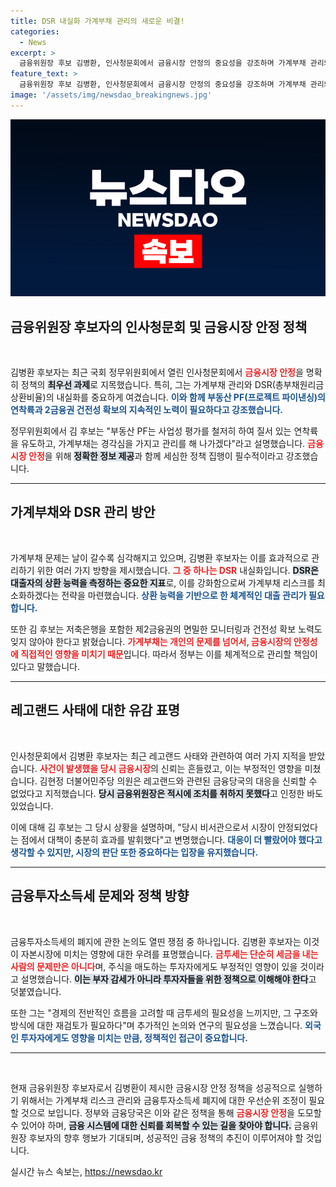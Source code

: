 ```yaml
---
title: DSR 내실화 가계부채 관리의 새로운 비결!
categories:
  - News
excerpt: >
  금융위원장 후보 김병환, 인사청문회에서 금융시장 안정의 중요성을 강조하며 가계부채 관리와 부동산 PF 연착륙 방안을 제시했다. 레고랜드 사태에 대한 책임론이 제기되며 긴장감이 고조된 회의는 그의 향후 정책 방향에 궁금증을 자아낸다.
feature_text: >
  금융위원장 후보 김병환, 인사청문회에서 금융시장 안정의 중요성을 강조하며 가계부채 관리와 부동산 PF 연착륙 방안을 제시했다. 레고랜드 사태에 대한 책임론이 제기되며 긴장감이 고조된 회의는 그의 향후 정책 방향에 궁금증을 자아낸다.
image: '/assets/img/newsdao_breakingnews.jpg'
---
```


<p><img src="/assets/img/newsdao_breakingnews.jpg" alt="ontimetimes 속보" /></p>

<h2 data-ke-size="size26">금융위원장 후보자의 인사청문회 및 금융시장 안정 정책</h2>

<p data-ke-size="size16">&nbsp;</p>

<p>김병환 후보자는 최근 국회 정무위원회에서 열린 인사청문회에서 <b><span style="color: #ee2323;">금융시장 안정</span></b>을 명확히 정책의 <b><span style="background-color: #21538527;">최우선 과제</span></b>로 지목했습니다. 특히, 그는 가계부채 관리와 DSR(총부채원리금상환비율)의 내실화를 중요하게 여겼습니다. <b><span style="color: #1a5490;">이와 함께 부동산 PF(프로젝트 파이낸싱)의 연착륙과 2금융권 건전성 확보의 지속적인 노력이 필요하다고 강조했습니다.</span></b></p>

<p>정무위원회에서 김 후보는 "부동산 PF는 사업성 평가를 철저히 하여 질서 있는 연착륙을 유도하고, 가계부채는 경각심을 가지고 관리를 해 나가겠다"라고 설명했습니다. <b><span style="color: #ee2323;">금융시장 안정</span></b>을 위해 <b><span style="background-color: #21538527;">정확한 정보 제공</span></b>과 함께 세심한 정책 집행이 필수적이라고 강조했습니다. </p>

<hr>

<h2 data-ke-size="size26">가계부채와 DSR 관리 방안</h2>

<p data-ke-size="size16">&nbsp;</p>

<p>가계부채 문제는 날이 갈수록 심각해지고 있으며, 김병환 후보자는 이를 효과적으로 관리하기 위한 여러 가지 방향을 제시했습니다. <b><span style="color: #ee2323;">그 중 하나는 DSR</span></b> 내실화입니다. <b><span style="background-color: #21538527;">DSR은 대출자의 상환 능력을 측정하는 중요한 지표</span></b>로, 이를 강화함으로써 가계부채 리스크를 최소화하겠다는 전략을 마련했습니다. <b><span style="color: #1a5490;">상환 능력을 기반으로 한 체계적인 대출 관리가 필요합니다.</span></b></p>

<p>또한 김 후보는 저축은행을 포함한 제2금융권의 면밀한 모니터링과 건전성 확보 노력도 잊지 않아야 한다고 밝혔습니다. <b><span style="color: #ee2323;">가계부채는 개인의 문제를 넘어서, 금융시장의 안정성에 직접적인 영향을 미치기 때문</span></b>입니다. 따라서 정부는 이를 체계적으로 관리할 책임이 있다고 말했습니다.</p>

<hr>

<h2 data-ke-size="size26">레고랜드 사태에 대한 유감 표명</h2>

<p data-ke-size="size16">&nbsp;</p>

<p>인사청문회에서 김병환 후보자는 최근 레고랜드 사태와 관련하여 여러 가지 지적을 받았습니다. <b><span style="color: #ee2323;">사건이 발생했을 당시 금융시장</span></b>의 신뢰는 흔들렸고, 이는 부정적인 영향을 미쳤습니다. 김현정 더불어민주당 의원은 레고랜드와 관련된 금융당국의 대응을 신뢰할 수 없었다고 지적했습니다. <b><span style="background-color: #21538527;">당시 금융위원장은 적시에 조치를 취하지 못했다</span></b>고 인정한 바도 있었습니다. </p>

<p>이에 대해 김 후보는 그 당시 상황을 설명하며, "당시 비서관으로서 시장이 안정되었다는 점에서 대책이 충분히 효과를 발휘했다"고 변명했습니다. <b><span style="color: #1a5490;">대응이 더 빨랐어야 했다고 생각할 수 있지만, 시장의 판단 또한 중요하다는 입장을 유지했습니다.</span></b></p>

<hr>

<h2 data-ke-size="size26">금융투자소득세 문제와 정책 방향</h2>

<p data-ke-size="size16">&nbsp;</p>

<p>금융투자소득세의 폐지에 관한 논의도 열띤 쟁점 중 하나입니다. 김병환 후보자는 이것이 자본시장에 미치는 영향에 대한 우려를 표명했습니다. <b><span style="color: #ee2323;">금투세는 단순히 세금을 내는 사람의 문제만은 아니다</span></b>며, 주식을 매도하는 투자자에게도 부정적인 영향이 있을 것이라고 설명했습니다. <b><span style="background-color: #21538527;">이는 부자 감세가 아니라 투자자들을 위한 정책으로 이해해야 한다</span></b>고 덧붙였습니다.</p>

<p>또한 그는 "경제의 전반적인 흐름을 고려할 때 금투세의 필요성을 느끼지만, 그 구조와 방식에 대한 재검토가 필요하다"며 추가적인 논의와 연구의 필요성을 느꼈습니다. <b><span style="color: #1a5490;">외국인 투자자에게도 영향을 미치는 만큼, 정책적인 접근이 중요합니다.</span></b></p>

<hr>

<p data-ke-size="size16">&nbsp;</p>

<p>현재 금융위원장 후보자로서 김병환이 제시한 금융시장 안정 정책을 성공적으로 실행하기 위해서는 가계부채 리스크 관리와 금융투자소득세 폐지에 대한 우선순위 조정이 필요할 것으로 보입니다. 정부와 금융당국은 이와 같은 정책을 통해 <b><span style="color: #ee2323;">금융시장 안정</span></b>을 도모할 수 있어야 하며, <b><span style="background-color: #21538527;">금융 시스템에 대한 신뢰를 회복할 수 있는 길을 찾아야 합니다.</span></b> 금융위원장 후보자의 향후 행보가 기대되며, 성공적인 금융 정책의 추진이 이루어져야 할 것입니다.</p>
실시간 뉴스 속보는, <a href="https://newsdao.kr" rel="dofollow">https://newsdao.kr</a>


